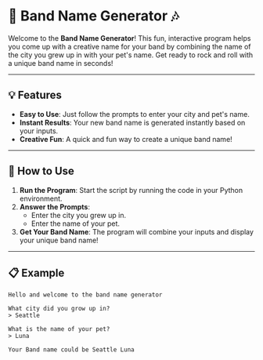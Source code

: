 # 🎸 Band Name Generator 🎶

Welcome to the **Band Name Generator**! This fun, interactive program helps you come up with a creative name for your band by combining the name of the city you grew up in with your pet's name. Get ready to rock and roll with a unique band name in seconds!

---

## 💡 Features
- **Easy to Use**: Just follow the prompts to enter your city and pet's name.
- **Instant Results**: Your new band name is generated instantly based on your inputs.
- **Creative Fun**: A quick and fun way to create a unique band name!

---

## 🚀 How to Use

1. **Run the Program**: Start the script by running the code in your Python environment.
2. **Answer the Prompts**:
   - Enter the city you grew up in.
   - Enter the name of your pet.
3. **Get Your Band Name**: The program will combine your inputs and display your unique band name!

---

## 📋 Example

```plaintext
Hello and welcome to the band name generator

What city did you grow up in?
> Seattle

What is the name of your pet?
> Luna

Your Band name could be Seattle Luna
